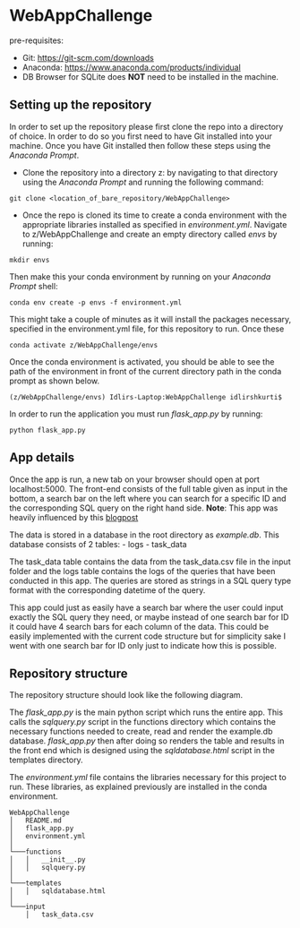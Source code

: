 # WebAppChallenge

pre-requisites:

- Git: https://git-scm.com/downloads
- Anaconda: https://www.anaconda.com/products/individual
- DB Browser for SQLite does __NOT__ need to be installed in the machine.


## Setting up the repository

In order to set up the repository please first clone the repo into a directory of choice. In order to do so you first need to have Git installed into your machine. Once you have Git installed then follow these steps using the _Anaconda Prompt_.

- Clone the repository into a directory z: by navigating to that directory using the _Anaconda Prompt_ and running the following command:

```console
git clone <location_of_bare_repository/WebAppChallenge>
```

- Once the repo is cloned its time to create a conda environment with the appropriate libraries installed as specified in _environment.yml_. Navigate to z/WebAppChallenge and create an empty directory called _envs_ by running:

```console
mkdir envs
```

Then make this your conda environment by running on your _Anaconda Prompt_ shell:

```console
conda env create -p envs -f environment.yml
```

This might take a couple of minutes as it will install the packages necessary, specified in the environment.yml file, for this repository to run. Once these 

```console
conda activate z/WebAppChallenge/envs
```

Once the conda environment is activated, you should be able to see the path of the environment in front of the current directory path in the conda prompt as shown below.

```console
(z/WebAppChallenge/envs) Idlirs-Laptop:WebAppChallenge idlirshkurti$ 
```

In order to run the application you must run _flask_app.py_ by running:


```console
python flask_app.py 
```

## App details

Once the app is run, a new tab on your browser should open at port localhost:5000. The front-end consists of the full table given as input in the bottom, a search bar on the left where you can search for a specific ID and the corresponding SQL query on the right hand side.
__Note__: This app was heavily influenced by this [blogpost](https://medium.com/@agilbert.agtech/a-slick-crud-application-built-using-python-with-flask-and-sqlite3-to-teach-simple-mysql-queries-bd75e1109582)

The data is stored in a database in the root directory as _example.db_. This database consists of 2 tables:
	- logs
	- task_data

The task_data table contains the data from the task_data.csv file in the input folder and the logs table contains the logs of the queries that have been conducted in this app. The queries are stored as strings in a SQL query type format with the corresponding datetime of the query. 

This app could just as easily have a search bar where the user could input exactly the SQL query they need, or maybe instead of one search bar for ID it could have 4 search bars for each column of the data. This could be easily implemented with the current code structure but for simplicity sake I went with one search bar for ID only just to indicate how this is possible. 


## Repository structure

The repository structure should look like the following diagram. 

The _flask_app.py_ is the main python script which runs the entire app. This calls the _sqlquery.py_ script in the functions directory which contains the necessary functions needed to create, read and render the example.db database. _flask_app.py_ then after doing so renders the table and results in the front end which is designed using the _sqldatabase.html_ script in the templates directory.

The _environment.yml_ file contains the libraries necessary for this project to run. These libraries, as explained previously are installed in the conda environment.


```
WebAppChallenge
│   README.md 
│	flask_app.py
│	environment.yml
│
└───functions
│   │   __init__.py
│   │   sqlquery.py
│   
└───templates
│   │   sqldatabase.html
│   
└───input
    │   task_data.csv


```




